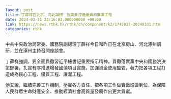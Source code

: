 ```yaml
---
layout: post
title: 丁薛祥在北京、河北調研　強調要打造優質和廉潔工程
date: 2024-03-31 23:16:03.000000000 +08:00
link: https://news.rthk.hk/rthk/ch/component/k2/1747027-20240331.htm
categories: rthk
---
```


中共中央政治局常委、國務院副總理丁薛祥今日和昨日在北京房山、河北涿州調研，並在涿州主持召開座談會。

丁薛祥強調，要全面貫徹習近平總書記重要指示精神，貫徹落實黨中央和國務院決策部署，扎實有序推進增發國債項目實施，加強資金使用監管，著力把各項工程打造成為民心工程、優質工程、廉潔工程。

他又說，繼續完善工作機制，壓實各方責任，把各項工作做實做細做到位，為保障人民群眾生命財產安全、推動經濟社會高質量發展作出更大貢獻。

